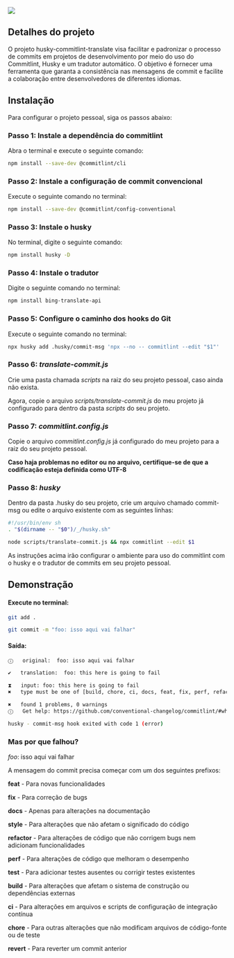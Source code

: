 ![](https://i.ibb.co/ZXLrqgm/wallpaper-fix.jpg#vitrinedev)

## Detalhes do projeto

O projeto husky-commitlint-translate visa facilitar e padronizar o processo de commits em projetos de desenvolvimento por meio do uso do Commitlint, Husky e um tradutor automático. O objetivo é fornecer uma ferramenta que garanta a consistência nas mensagens de commit e facilite a colaboração entre desenvolvedores de diferentes idiomas.

## Instalação

Para configurar o projeto pessoal, siga os passos abaixo:

### Passo 1: Instale a dependência do commitlint

Abra o terminal e execute o seguinte comando:

```bash
npm install --save-dev @commitlint/cli
```

### Passo 2: Instale a configuração de commit convencional

Execute o seguinte comando no terminal:

```bash
npm install --save-dev @commitlint/config-conventional
```

### Passo 3: Instale o husky

No terminal, digite o seguinte comando:

```bash
npm install husky -D
```

### Passo 4: Instale o tradutor

Digite o seguinte comando no terminal:

```bash
npm install bing-translate-api
```

### Passo 5: Configure o caminho dos hooks do Git

Execute o seguinte comando no terminal:

```bash
npx husky add .husky/commit-msg 'npx --no -- commitlint --edit "$1"'
```

### Passo 6: _translate-commit.js_

Crie uma pasta chamada _scripts_ na raiz do seu projeto pessoal, caso ainda não exista.

Agora, copie o arquivo _scripts/translate-commit.js_ do meu projeto já configurado para dentro da pasta _scripts_ do seu projeto.

### Passo 7: _commitlint.config.js_

Copie o arquivo _commitlint.config.js_ já configurado do meu projeto para a raiz do seu projeto pessoal.

**Caso haja problemas no editor ou no arquivo, certifique-se de que a codificação esteja definida como UTF-8**

### Passo 8: _husky_

Dentro da pasta .husky do seu projeto, crie um arquivo chamado commit-msg ou edite o arquivo existente com as seguintes linhas:

```bash
#!/usr/bin/env sh
. "$(dirname -- "$0")/_/husky.sh"

node scripts/translate-commit.js && npx commitlint --edit $1
```

As instruções acima irão configurar o ambiente para uso do commitlint com o husky e o tradutor de commits em seu projeto pessoal.

## Demonstração

#### Execute no terminal:

```bash
git add .
```

```bash
git commit -m "foo: isso aqui vai falhar"
```

#### Saída:

```bash
ⓘ   original:  foo: isso aqui vai falhar

✔   translation:  foo: this here is going to fail

⧗   input: foo: this here is going to fail
✖   type must be one of [build, chore, ci, docs, feat, fix, perf, refactor, revert, style, test] [type-enum]

✖   found 1 problems, 0 warnings
ⓘ   Get help: https://github.com/conventional-changelog/commitlint/#what-is-commitlint

husky - commit-msg hook exited with code 1 (error)
```

### Mas por que falhou?

_foo_: isso aqui vai falhar

A mensagem do commit precisa começar com um dos seguintes prefixos:

**feat** - Para novas funcionalidades

**fix** - Para correção de bugs

**docs** - Apenas para alterações na documentação

**style** - Para alterações que não afetam o significado do código

**refactor** - Para alterações de código que não corrigem bugs nem adicionam funcionalidades

**perf** - Para alterações de código que melhoram o desempenho

**test** - Para adicionar testes ausentes ou corrigir testes existentes

**build** - Para alterações que afetam o sistema de construção ou dependências externas

**ci** - Para alterações em arquivos e scripts de configuração de integração contínua

**chore** - Para outras alterações que não modificam arquivos de código-fonte ou de teste

**revert** - Para reverter um commit anterior
